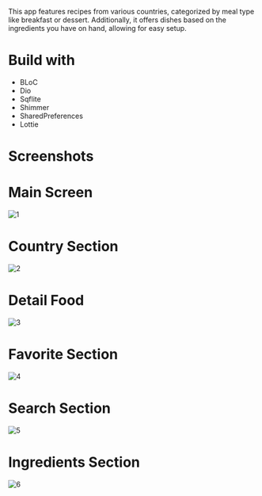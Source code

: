 
This app features recipes from various countries, categorized by meal type like breakfast or dessert.                                                                                                                Additionally, it offers dishes based on the ingredients you have on hand, allowing for easy setup.

# Build with 
* BLoC
* Dio
* Sqflite
* Shimmer
* SharedPreferences
* Lottie

# Screenshots

# Main Screen
![1](https://github.com/jakhongir16/food_recipes/assets/81008777/3acbc995-09cf-487f-a13c-a131051417a1)

# Country Section
![2](https://github.com/jakhongir16/food_recipes/assets/81008777/b670c8a1-705d-40de-8f20-9b29b6f04a8a)

# Detail Food
![3](https://github.com/jakhongir16/food_recipes/assets/81008777/7bd03395-5f9e-4751-a6f6-bca66108dd54)

# Favorite Section
![4](https://github.com/jakhongir16/food_recipes/assets/81008777/1ca86bf1-6182-4c26-b7d0-125776ccd5f2)

# Search Section
![5](https://github.com/jakhongir16/food_recipes/assets/81008777/24889e93-e86e-4d1a-a377-dec77561a430)

# Ingredients Section
![6](https://github.com/jakhongir16/food_recipes/assets/81008777/e1a12455-d5a1-465c-bef0-eec06be4c5d8)


